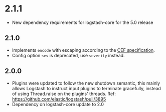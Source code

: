 # 2.1.1
  - New dependency requirements for logstash-core for the 5.0 release
## 2.1.0
 - Implements `encode` with escaping according to the [CEF specification](https://protect724.hp.com/docs/DOC-1072).
 - Config option `sev` is deprecated, use `severity` instead.

## 2.0.0
 - Plugins were updated to follow the new shutdown semantic, this mainly allows Logstash to instruct input plugins to terminate gracefully, 
   instead of using Thread.raise on the plugins' threads. Ref: https://github.com/elastic/logstash/pull/3895
 - Dependency on logstash-core update to 2.0

